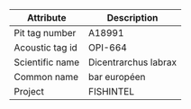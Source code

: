 | Attribute  | Description |
| ------------- | ------------- |
| Pit tag number | A18991 |
| Acoustic tag id | OPI-664 |
| Scientific name | Dicentrarchus labrax |
| Common name | bar européen |
| Project | FISHINTEL |